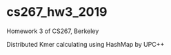 # cs267_hw3_2019
Homework 3 of CS267, Berkeley

Distributed Kmer calculating using HashMap by UPC++
